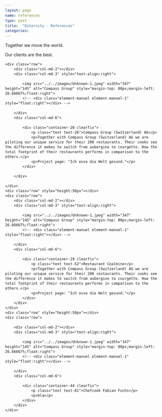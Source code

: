 ```yaml
---
layout: page
name: references
type: post
title:  "Eaternity - References"
categories: 
---
```



<div class="container-hero container-hero-4 clearfix">
	<div class="container-hero-content container-hero-content-4 clearfix">
      <p class="hero-title hero-title-5">Together we move the world.</p>
      <p class="hero-subtitle hero-subtitle-5">Our clients are the best.</p>
	</div>
</div>

<div class="container">
	
	<div class="row">
		<div class="col-md-2"></div>
		<div class="col-md-3" style="text-align:right">
			
			<img src="../../images/Unknown-1.jpeg" width="347" height="145" alt="Compass Group" style="margin-top: 80px;margin-left: 26.66667%;float:right">
			<!-- <div class="element-manuel element-manuel-1" style="float:right"></div> -->

		</div>
		<div class="col-md-6">
			
			<div class="container-20 clearfix">
				<p class="text text-26">Compass Group (Switzerland) AG</p>
		        <p>Together with Compass Group (Switzerland) AG we are piloting our unique service for their 200 restaurants. Their cooks see the difference it makes to switch from aubergine to courgette. How the total footprint of their restaurants performs in comparison to the others.</p>
		        <p>Project page: "Ich esse die Welt gesund."</p>
			</div>
			
		</div>
		
	</div>
	<div class="row" style="height:50px"></div>
	<div class="row">
		<div class="col-md-2"></div>
		<div class="col-md-3" style="text-align:right">
			
			<img src="../../images/Unknown-1.jpeg" width="347" height="145" alt="Compass Group" style="margin-top: 80px;margin-left: 26.66667%;float:right">
			<!-- <div class="element-manuel element-manuel-1" style="float:right"></div> -->

		</div>
		<div class="col-md-6">

			<div class="container-29 clearfix">
				<p class="text text-52">Restaurant Coalmine</p>
		        <p>Together with Compass Group (Switzerland) AG we are piloting our unique service for their 200 restaurants. Their cooks see the difference it makes to switch from aubergine to courgette. How the total footprint of their restaurants performs in comparison to the others.</p>
		        <p>Project page: "Ich esse die Welt gesund."</p>
			</div>
		</div>
	</div>
	<div class="row" style="height:50px"></div>
	<div class="row">
		
		<div class="col-md-2"></div>
		<div class="col-md-3" style="text-align:right">
			
			<img src="../../images/Unknown-1.jpeg" width="347" height="145" alt="Compass Group" style="margin-top: 80px;margin-left: 26.66667%;float:right">
			<!-- <div class="element-manuel element-manuel-1" style="float:right"></div> -->

		</div>
		<div class="col-md-6">
	
			<div class="container-44 clearfix">
				<p class="text text-81">Chefcook Fabian Fuchs</p>
				<p>bla</p>
			</div>
		</div>
	</div>
</div>


